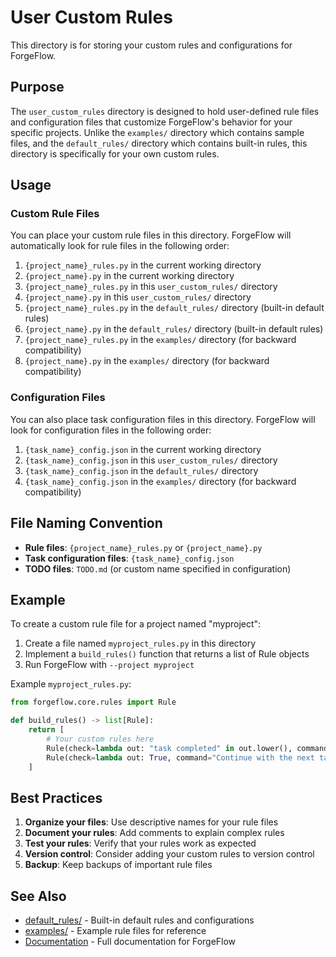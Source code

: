# User Custom Rules

This directory is for storing your custom rules and configurations for ForgeFlow.

## Purpose

The `user_custom_rules` directory is designed to hold user-defined rule files and configuration files that customize ForgeFlow's behavior for your specific projects. Unlike the `examples/` directory which contains sample files, and the `default_rules/` directory which contains built-in rules, this directory is specifically for your own custom rules.

## Usage

### Custom Rule Files

You can place your custom rule files in this directory. ForgeFlow will automatically look for rule files in the following order:

1. `{project_name}_rules.py` in the current working directory
2. `{project_name}.py` in the current working directory
3. `{project_name}_rules.py` in this `user_custom_rules/` directory
4. `{project_name}.py` in this `user_custom_rules/` directory
5. `{project_name}_rules.py` in the `default_rules/` directory (built-in default rules)
6. `{project_name}.py` in the `default_rules/` directory (built-in default rules)
7. `{project_name}_rules.py` in the `examples/` directory (for backward compatibility)
8. `{project_name}.py` in the `examples/` directory (for backward compatibility)

### Configuration Files

You can also place task configuration files in this directory. ForgeFlow will look for configuration files in the following order:

1. `{task_name}_config.json` in the current working directory
2. `{task_name}_config.json` in this `user_custom_rules/` directory
3. `{task_name}_config.json` in the `default_rules/` directory
4. `{task_name}_config.json` in the `examples/` directory (for backward compatibility)

## File Naming Convention

- **Rule files**: `{project_name}_rules.py` or `{project_name}.py`
- **Task configuration files**: `{task_name}_config.json`
- **TODO files**: `TODO.md` (or custom name specified in configuration)

## Example

To create a custom rule file for a project named "myproject":

1. Create a file named `myproject_rules.py` in this directory
2. Implement a `build_rules()` function that returns a list of Rule objects
3. Run ForgeFlow with `--project myproject`

Example `myproject_rules.py`:
```python
from forgeflow.core.rules import Rule

def build_rules() -> list[Rule]:
    return [
        # Your custom rules here
        Rule(check=lambda out: "task completed" in out.lower(), command=None),
        Rule(check=lambda out: True, command="Continue with the next task"),
    ]
```

## Best Practices

1. **Organize your files**: Use descriptive names for your rule files
2. **Document your rules**: Add comments to explain complex rules
3. **Test your rules**: Verify that your rules work as expected
4. **Version control**: Consider adding your custom rules to version control
5. **Backup**: Keep backups of important rule files

## See Also

- [default_rules/](../default_rules/) - Built-in default rules and configurations
- [examples/](../examples/) - Example rule files for reference
- [Documentation](../docs/) - Full documentation for ForgeFlow